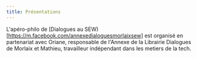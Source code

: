 ```yaml
---
title: Présentations
---
```

L'apéro-philo de [Dialogues au SEW)[https://m.facebook.com/annexedialoguesmorlaixsew] est organisé en partenariat avec Oriane, responsable de l'Annexe de la Librairie Dialogues de Morlaix et Mathieu, travailleur indépendant dans les metiers de la tech.
